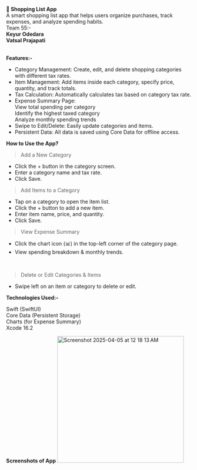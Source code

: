**🛒 Shopping List App** <br>
A smart shopping list app that helps users organize purchases, track expenses, and analyze spending habits. <br>
Team 55:- <br>
**Keyur Odedara <br>
Vatsal Prajapati <br>**
<br>

**Features:-**
<br>

- Category Management: Create, edit, and delete shopping categories with different tax rates. <br>
- Item Management: Add items inside each category, specify price, quantity, and track totals. <br>
- Tax Calculation: Automatically calculates tax based on category tax rate. <br>
- Expense Summary Page: <br>
   View total spending per category <br>
   Identify the highest taxed category <br>
   Analyze monthly spending trends <br>
- Swipe to Edit/Delete: Easily update categories and items. <br>
- Persistent Data: All data is saved using Core Data for offline access. <br>

**How to Use the App?** <br>

> Add a New Category  <br>
- Click the + button in the category screen. <br>
- Enter a category name and tax rate. <br>
- Click Save. <br>

> Add Items to a Category <br>
- Tap on a category to open the item list. <br>
- Click the + button to add a new item. <br>
- Enter item name, price, and quantity. <br>
- Click Save. <br>

> View Expense Summary <br>
- Click the chart icon (📊) in the top-left corner of the category page. <br>
- View spending breakdown & monthly trends.
<br>

> Delete or Edit Categories & Items <br>
- Swipe left on an item or category to delete or edit. <br>

**Technologies Used:-**

Swift (SwiftUI) <br>
Core Data (Persistent Storage) <br>
Charts (for Expense Summary) <br>
Xcode 16.2 <br>

**Screenshots of App**
<img width="344" alt="Screenshot 2025-04-05 at 12 18 13 AM" src="https://github.com/user-attachments/assets/5455b0e4-7098-41fc-b708-dd5288bbc753" />




